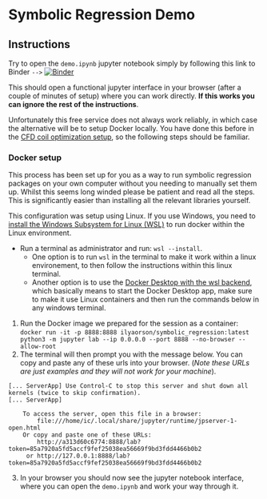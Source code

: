 # Symbolic Regression Demo

## Instructions

Try to open the `demo.ipynb` jupyter notebook simply by following this link to Binder `-->`
[![Binder](https://mybinder.org/badge_logo.svg)](https://mybinder.org/v2/gh/IlyaOrson/alamopy/HEAD?labpath=demo.ipynb)

This should open a functional jupyter interface in your browser (after a couple of minutes of setup) where you can work directly. **If this works you can ignore the rest of the instructions**.

Unfortunately this free service does not always work reliably, in which case the alternative will be to setup Docker locally.
You have done this before in the [CFD coil optimization setup](https://github.com/OptiMaL-PSE-Lab/symbolic_regression/blob/main/ml_course_documentation-2.pdf), so the following steps should be familiar.

### Docker setup

This process has been set up for you as a way to run symbolic regression packages on your own computer without you needing to manually set them up.
Whilst this seems long winded please be patient and read all the steps.
This is significantly easier than installing all the relevant libraries yourself.

This configuration was setup using Linux.
If you use Windows, you need to [install the Windows Subsystem for Linux (WSL)](https://learn.microsoft.com/en-us/windows/wsl/install) to run docker within the Linux environment.
- Run a terminal as administrator and run: `wsl --install`.
    - One option is to run `wsl` in the terminal to make it work within a linux environement, to then follow the instructions within this linux terminal.
    - Another option is to use the [Docker Desktop with the wsl backend](https://learn.microsoft.com/en-us/virtualization/windowscontainers/quick-start/quick-start-windows-10-linux), which basically means to start the Docker Desktop app, make sure to make it use Linux containers and then run the commands below in any windows terminal.

1. Run the Docker image we prepared for the session as a container: `docker run -it -p 8888:8888 ilyaorson/symbolic_regression:latest python3 -m jupyter lab --ip 0.0.0.0 --port 8888 --no-browser --allow-root`
2. The terminal will then prompt you with the message below. You can copy and paste any of these urls into your browser. (*Note these URLs are just examples and they will not work for your machine*).
```
[... ServerApp] Use Control-C to stop this server and shut down all kernels (twice to skip confirmation).
[... ServerApp]

    To access the server, open this file in a browser:
        file:///home/ic/.local/share/jupyter/runtime/jpserver-1-open.html
    Or copy and paste one of these URLs:
        http://a313d60c6774:8888/lab?token=85a7920a5fd5accf9fef25038ea56669f9bd3fdd4466b0b2
     or http://127.0.0.1:8888/lab?token=85a7920a5fd5accf9fef25038ea56669f9bd3fdd4466b0b2
```
3. In your browser you should now see the jupyter notebook interface, where you can open the `demo.ipynb` and work your way through it.
